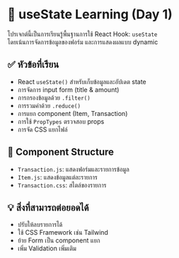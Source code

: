 # 📘 useState Learning (Day 1)

โปรเจกต์นี้เป็นการเรียนรู้พื้นฐานการใช้ React Hook: `useState`  
โดยเน้นการจัดการข้อมูลของฟอร์ม และการแสดงผลแบบ dynamic

## ✅ หัวข้อที่เรียน
- React `useState()` สำหรับเก็บข้อมูลและอัปเดต state
- การจัดการ input form (title & amount)
- การกรองข้อมูลด้วย `.filter()`
- การรวมค่าด้วย `.reduce()`
- การแยก component (Item, Transaction)
- การใช้ `PropTypes` ตรวจสอบ props
- การจัด CSS แยกไฟล์

## 📂 Component Structure
- `Transaction.js`: แสดงฟอร์มและรายการข้อมูล
- `Item.js`: แสดงข้อมูลแต่ละรายการ
- `Transaction.css`: สไตล์ของรายการ

## 💡 สิ่งที่สามารถต่อยอดได้
- ปรับให้ลบรายการได้
- ใช้ CSS Framework เช่น Tailwind
- ย้าย Form เป็น component แยก
- เพิ่ม Validation เพิ่มเติม
